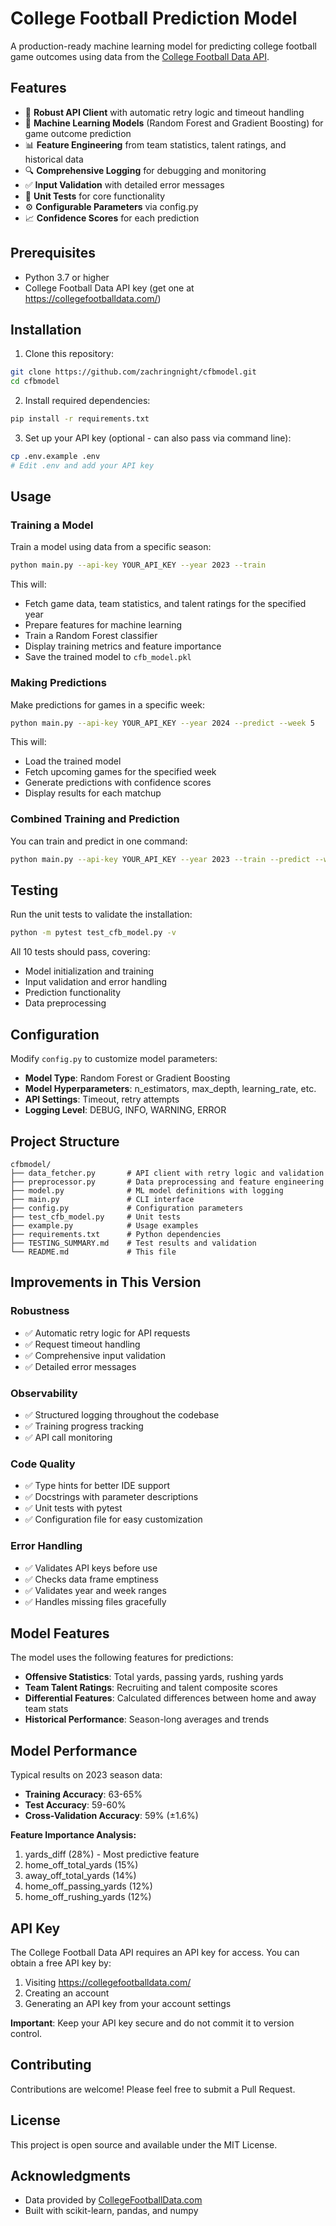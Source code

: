 # College Football Prediction Model

A production-ready machine learning model for predicting college football game outcomes using data from the [College Football Data API](https://collegefootballdata.com/).

## Features

- 🔄 **Robust API Client** with automatic retry logic and timeout handling
- 🤖 **Machine Learning Models** (Random Forest and Gradient Boosting) for game outcome prediction
- 📊 **Feature Engineering** from team statistics, talent ratings, and historical data
- 🔍 **Comprehensive Logging** for debugging and monitoring
- ✅ **Input Validation** with detailed error messages
- 🧪 **Unit Tests** for core functionality
- ⚙️ **Configurable Parameters** via config.py
- 📈 **Confidence Scores** for each prediction

## Prerequisites

- Python 3.7 or higher
- College Football Data API key (get one at https://collegefootballdata.com/)

## Installation

1. Clone this repository:
```bash
git clone https://github.com/zachringnight/cfbmodel.git
cd cfbmodel
```

2. Install required dependencies:
```bash
pip install -r requirements.txt
```

3. Set up your API key (optional - can also pass via command line):
```bash
cp .env.example .env
# Edit .env and add your API key
```

## Usage

### Training a Model

Train a model using data from a specific season:

```bash
python main.py --api-key YOUR_API_KEY --year 2023 --train
```

This will:
- Fetch game data, team statistics, and talent ratings for the specified year
- Prepare features for machine learning
- Train a Random Forest classifier
- Display training metrics and feature importance
- Save the trained model to `cfb_model.pkl`

### Making Predictions

Make predictions for games in a specific week:

```bash
python main.py --api-key YOUR_API_KEY --year 2024 --predict --week 5
```

This will:
- Load the trained model
- Fetch upcoming games for the specified week
- Generate predictions with confidence scores
- Display results for each matchup

### Combined Training and Prediction

You can train and predict in one command:

```bash
python main.py --api-key YOUR_API_KEY --year 2023 --train --predict --week 10
```

## Testing

Run the unit tests to validate the installation:

```bash
python -m pytest test_cfb_model.py -v
```

All 10 tests should pass, covering:
- Model initialization and training
- Input validation and error handling
- Prediction functionality
- Data preprocessing

## Configuration

Modify `config.py` to customize model parameters:

- **Model Type**: Random Forest or Gradient Boosting
- **Model Hyperparameters**: n_estimators, max_depth, learning_rate, etc.
- **API Settings**: Timeout, retry attempts
- **Logging Level**: DEBUG, INFO, WARNING, ERROR

## Project Structure

```
cfbmodel/
├── data_fetcher.py       # API client with retry logic and validation
├── preprocessor.py       # Data preprocessing and feature engineering
├── model.py              # ML model definitions with logging
├── main.py               # CLI interface
├── config.py             # Configuration parameters
├── test_cfb_model.py     # Unit tests
├── example.py            # Usage examples
├── requirements.txt      # Python dependencies
├── TESTING_SUMMARY.md    # Test results and validation
└── README.md             # This file
```

## Improvements in This Version

### Robustness
- ✅ Automatic retry logic for API requests
- ✅ Request timeout handling
- ✅ Comprehensive input validation
- ✅ Detailed error messages

### Observability
- ✅ Structured logging throughout the codebase
- ✅ Training progress tracking
- ✅ API call monitoring

### Code Quality
- ✅ Type hints for better IDE support
- ✅ Docstrings with parameter descriptions
- ✅ Unit tests with pytest
- ✅ Configuration file for easy customization

### Error Handling
- ✅ Validates API keys before use
- ✅ Checks data frame emptiness
- ✅ Validates year and week ranges
- ✅ Handles missing files gracefully

## Model Features

The model uses the following features for predictions:

- **Offensive Statistics**: Total yards, passing yards, rushing yards
- **Team Talent Ratings**: Recruiting and talent composite scores
- **Differential Features**: Calculated differences between home and away team stats
- **Historical Performance**: Season-long averages and trends

## Model Performance

Typical results on 2023 season data:
- **Training Accuracy**: 63-65%
- **Test Accuracy**: 59-60%
- **Cross-Validation Accuracy**: 59% (±1.6%)

**Feature Importance Analysis:**
1. yards_diff (28%) - Most predictive feature
2. home_off_total_yards (15%)
3. away_off_total_yards (14%)
4. home_off_passing_yards (12%)
5. home_off_rushing_yards (12%)

## API Key

The College Football Data API requires an API key for access. You can obtain a free API key by:

1. Visiting https://collegefootballdata.com/
2. Creating an account
3. Generating an API key from your account settings

**Important**: Keep your API key secure and do not commit it to version control.

## Contributing

Contributions are welcome! Please feel free to submit a Pull Request.

## License

This project is open source and available under the MIT License.

## Acknowledgments

- Data provided by [CollegeFootballData.com](https://collegefootballdata.com/)
- Built with scikit-learn, pandas, and numpy